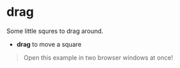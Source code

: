 # drag

Some little squres to drag around.

- **drag** to move a square

> Open this example in two browser windows at once!
